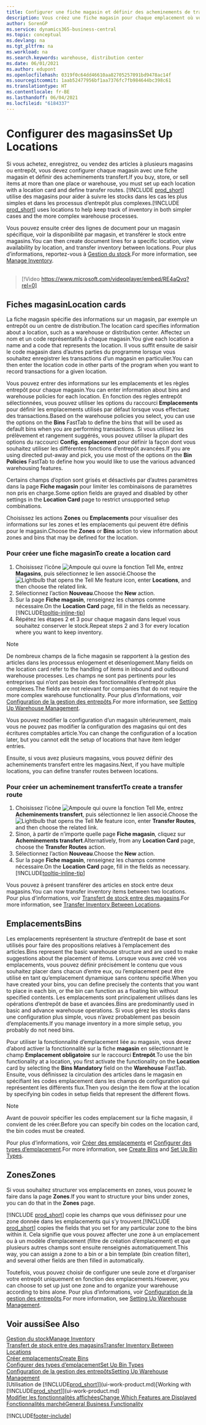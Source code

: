 ```yaml
---
title: Configurer une fiche magasin et définir des acheminements de transfert
description: Vous créez une fiche magasin pour chaque emplacement où vous stockez des articles d’inventaire, par exemple, un entrepôt ou un centre de distribution, et configurez des acheminements pour le transfert d’articles entre magasins.
author: SorenGP
ms.service: dynamics365-business-central
ms.topic: conceptual
ms.devlang: na
ms.tgt_pltfrm: na
ms.workload: na
ms.search.keywords: warehouse, distribution center
ms.date: 06/01/2021
ms.author: edupont
ms.openlocfilehash: 0319f0c64dd46610aa82705257091bd9478ac14f
ms.sourcegitcommit: 1aab52477956bf1aa7376fc7fb984644bc398c61
ms.translationtype: HT
ms.contentlocale: fr-BE
ms.lasthandoff: 06/04/2021
ms.locfileid: "6184337"
---
```

# <a name="set-up-locations"></a><span data-ttu-id="f5289-103">Configurer des magasins</span><span class="sxs-lookup"><span data-stu-id="f5289-103">Set Up Locations</span></span>

<span data-ttu-id="f5289-104">Si vous achetez, enregistrez, ou vendez des articles à plusieurs magasins ou entrepôt, vous devez configurer chaque magasin avec une fiche magasin et définir des acheminements transfert.</span><span class="sxs-lookup"><span data-stu-id="f5289-104">If you buy, store, or sell items at more than one place or warehouse, you must set up each location with a location card and define transfer routes.</span></span> <span data-ttu-id="f5289-105">[!INCLUDE [prod_short](includes/prod_short.md)] utilise des magasins pour aider à suivre les stocks dans les cas les plus simples et dans les processus d’entrepôt plus complexes.</span><span class="sxs-lookup"><span data-stu-id="f5289-105">[!INCLUDE [prod_short](includes/prod_short.md)] uses locations to help keep track of inventory in both simpler cases and the more complex warehouse processes.</span></span>

<span data-ttu-id="f5289-106">Vous pouvez ensuite créer des lignes de document pour un magasin spécifique, voir la disponibilité par magasin, et transférer le stock entre magasins.</span><span class="sxs-lookup"><span data-stu-id="f5289-106">You can then create document lines for a specific location, view availability by location, and transfer inventory between locations.</span></span> <span data-ttu-id="f5289-107">Pour plus d’informations, reportez-vous à [Gestion du stock](inventory-manage-inventory.md).</span><span class="sxs-lookup"><span data-stu-id="f5289-107">For more information, see [Manage Inventory](inventory-manage-inventory.md).</span></span>
<br><br>  
  
> [!Video https://www.microsoft.com/videoplayer/embed/RE4aQvq?rel=0]

## <a name="location-cards"></a><span data-ttu-id="f5289-108">Fiches magasin</span><span class="sxs-lookup"><span data-stu-id="f5289-108">Location cards</span></span>

<span data-ttu-id="f5289-109">La fiche magasin spécifie des informations sur un magasin, par exemple un entrepôt ou un centre de distribution.</span><span class="sxs-lookup"><span data-stu-id="f5289-109">The location card specifies information about a location, such as a warehouse or distribution center.</span></span> <span data-ttu-id="f5289-110">Affectez un nom et un code représentatifs à chaque magasin.</span><span class="sxs-lookup"><span data-stu-id="f5289-110">You give each location a name and a code that represents the location.</span></span> <span data-ttu-id="f5289-111">Il vous suffit ensuite de saisir le code magasin dans d’autres parties du programme lorsque vous souhaitez enregistrer les transactions d’un magasin en particulier.</span><span class="sxs-lookup"><span data-stu-id="f5289-111">You can then enter the location code in other parts of the program when you want to record transactions for a given location.</span></span>  

<span data-ttu-id="f5289-112">Vous pouvez entrer des informations sur les emplacements et les règles entrepôt pour chaque magasin.</span><span class="sxs-lookup"><span data-stu-id="f5289-112">You can enter information about bins and warehouse policies for each location.</span></span> <span data-ttu-id="f5289-113">En fonction des règles entrepôt sélectionnées, vous pouvez utiliser les options du raccourci **Emplacements** pour définir les emplacements utilisés par défaut lorsque vous effectuez des transactions.</span><span class="sxs-lookup"><span data-stu-id="f5289-113">Based on the warehouse policies you select, you can use the options on the **Bins** FastTab to define the bins that will be used as default bins when you are performing transactions.</span></span> <span data-ttu-id="f5289-114">Si vous utilisez les prélèvement et rangement suggérés, vous pouvez utiliser la plupart des options du raccourci **Config. emplacement** pour définir la façon dont vous souhaitez utiliser les différentes fonctions d’entrepôt avancées.</span><span class="sxs-lookup"><span data-stu-id="f5289-114">If you are using directed put-away and pick, you use most of the options on the **Bin Policies** FastTab to define how you would like to use the various advanced warehousing features.</span></span>  

<span data-ttu-id="f5289-115">Certains champs d’option sont grisés et désactivés par d’autres paramètres dans la page **Fiche magasin** pour limiter les combinaisons de paramètres non pris en charge.</span><span class="sxs-lookup"><span data-stu-id="f5289-115">Some option fields are grayed and disabled by other settings in the **Location Card** page to restrict unsupported setup combinations.</span></span>  

<span data-ttu-id="f5289-116">Choisissez les actions **Zones** ou **Emplacements** pour visualiser des informations sur les zones et les emplacements qui peuvent être définis pour le magasin.</span><span class="sxs-lookup"><span data-stu-id="f5289-116">Choose the **Zones** or **Bins** action to view information about zones and bins that may be defined for the location.</span></span>

### <a name="to-create-a-location-card"></a><span data-ttu-id="f5289-117">Pour créer une fiche magasin</span><span class="sxs-lookup"><span data-stu-id="f5289-117">To create a location card</span></span>

1. <span data-ttu-id="f5289-118">Choisissez l’icône ![Ampoule qui ouvre la fonction Tell Me](media/ui-search/search_small.png "Dites-moi ce que vous voulez faire"), entrez **Magasins**, puis sélectionnez le lien associé.</span><span class="sxs-lookup"><span data-stu-id="f5289-118">Choose the ![Lightbulb that opens the Tell Me feature](media/ui-search/search_small.png "Tell me what you want to do") icon, enter **Locations**, and then choose the related link.</span></span>
2. <span data-ttu-id="f5289-119">Sélectionnez l’action **Nouveau**.</span><span class="sxs-lookup"><span data-stu-id="f5289-119">Choose the **New** action.</span></span>
3. <span data-ttu-id="f5289-120">Sur la page **Fiche magasin**, renseignez les champs comme nécessaire.</span><span class="sxs-lookup"><span data-stu-id="f5289-120">On the **Location Card** page, fill in the fields as necessary.</span></span> [!INCLUDE[tooltip-inline-tip](includes/tooltip-inline-tip_md.md)]
4. <span data-ttu-id="f5289-121">Répétez les étapes 2 et 3 pour chaque magasin dans lequel vous souhaitez conserver le stock.</span><span class="sxs-lookup"><span data-stu-id="f5289-121">Repeat steps 2 and 3 for every location where you want to keep inventory.</span></span>

> [!NOTE]  
> <span data-ttu-id="f5289-122">De nombreux champs de la fiche magasin se rapportent à la gestion des articles dans les processus enlogement et désenlogement.</span><span class="sxs-lookup"><span data-stu-id="f5289-122">Many fields on the location card refer to the handling of items in inbound and outbound warehouse processes.</span></span> <span data-ttu-id="f5289-123">Les champs ne sont pas pertinents pour les entreprises qui n’ont pas besoin des fonctionnalités d’entrepôt plus complexes.</span><span class="sxs-lookup"><span data-stu-id="f5289-123">The fields are not relevant for companies that do not require the more complex warehouse functionality.</span></span> <span data-ttu-id="f5289-124">Pour plus d’informations, voir [Configuration de la gestion des entrepôts](warehouse-setup-warehouse.md).</span><span class="sxs-lookup"><span data-stu-id="f5289-124">For more information, see [Setting Up Warehouse Management](warehouse-setup-warehouse.md).</span></span>

<span data-ttu-id="f5289-125">Vous pouvez modifier la configuration d’un magasin ultérieurement, mais vous ne pouvez pas modifier la configuration des magasins qui ont des écritures comptables article.</span><span class="sxs-lookup"><span data-stu-id="f5289-125">You can change the configuration of a location later, but you cannot edit the setup of locations that have item ledger entries.</span></span>  

<span data-ttu-id="f5289-126">Ensuite, si vous avez plusieurs magasins, vous pouvez définir des acheminements transfert entre les magasins.</span><span class="sxs-lookup"><span data-stu-id="f5289-126">Next, if you have multiple locations, you can define transfer routes between locations.</span></span>  

### <a name="to-create-a-transfer-route"></a><span data-ttu-id="f5289-127">Pour créer un acheminement transfert</span><span class="sxs-lookup"><span data-stu-id="f5289-127">To create a transfer route</span></span>

1. <span data-ttu-id="f5289-128">Choisissez l’icône ![Ampoule qui ouvre la fonction Tell Me](media/ui-search/search_small.png "Dites-moi ce que vous voulez faire"), entrez **Acheminements transfert**, puis sélectionnez le lien associé.</span><span class="sxs-lookup"><span data-stu-id="f5289-128">Choose the ![Lightbulb that opens the Tell Me feature](media/ui-search/search_small.png "Tell me what you want to do") icon, enter **Transfer Routes**, and then choose the related link.</span></span>
2. <span data-ttu-id="f5289-129">Sinon, à partir de n’importe quelle page **Fiche magasin**, cliquez sur **Acheminements transfert**.</span><span class="sxs-lookup"><span data-stu-id="f5289-129">Alternatively, from any **Location Card** page, choose the **Transfer Routes** action.</span></span>
3. <span data-ttu-id="f5289-130">Sélectionnez l’action **Nouveau**.</span><span class="sxs-lookup"><span data-stu-id="f5289-130">Choose the **New** action.</span></span>
4. <span data-ttu-id="f5289-131">Sur la page **Fiche magasin**, renseignez les champs comme nécessaire.</span><span class="sxs-lookup"><span data-stu-id="f5289-131">On the **Location Card** page, fill in the fields as necessary.</span></span> [!INCLUDE[tooltip-inline-tip](includes/tooltip-inline-tip_md.md)]

<span data-ttu-id="f5289-132">Vous pouvez à présent transférer des articles en stock entre deux magasins.</span><span class="sxs-lookup"><span data-stu-id="f5289-132">You can now transfer inventory items between two locations.</span></span> <span data-ttu-id="f5289-133">Pour plus d’informations, voir [Transfert de stock entre des magasins](inventory-how-transfer-between-locations.md).</span><span class="sxs-lookup"><span data-stu-id="f5289-133">For more information, see [Transfer Inventory Between Locations](inventory-how-transfer-between-locations.md).</span></span>    

## <a name="bins"></a><span data-ttu-id="f5289-134">Emplacements</span><span class="sxs-lookup"><span data-stu-id="f5289-134">Bins</span></span>

<span data-ttu-id="f5289-135">Les emplacements représentent la structure d’entrepôt de base et sont utilisés pour faire des propositions relatives à l’emplacement des articles.</span><span class="sxs-lookup"><span data-stu-id="f5289-135">Bins represent the basic warehouse structure and are used to make suggestions about the placement of items.</span></span> <span data-ttu-id="f5289-136">Lorsque vous avez créé vos emplacements, vous pouvez définir précisément le contenu que vous souhaitez placer dans chacun d’entre eux, ou l’emplacement peut être utilisé en tant qu’emplacement dynamique sans contenu spécifié.</span><span class="sxs-lookup"><span data-stu-id="f5289-136">When you have created your bins, you can define precisely the contents that you want to place in each bin, or the bin can function as a floating bin without specified contents.</span></span> <span data-ttu-id="f5289-137">Les emplacements sont principalement utilisés dans les opérations d’entrepôt de base et avancées.</span><span class="sxs-lookup"><span data-stu-id="f5289-137">Bins are predominantly used in basic and advance warehouse operations.</span></span> <span data-ttu-id="f5289-138">Si vous gérez les stocks dans une configuration plus simple, vous n’avez probablement pas besoin d’emplacements.</span><span class="sxs-lookup"><span data-stu-id="f5289-138">If you manage inventory in a more simple setup, you probably do not need bins.</span></span>

<span data-ttu-id="f5289-139">Pour utiliser la fonctionnalité d’emplacement liée au magasin, vous devez d’abord activer la fonctionnalité sur la fiche **magasin** en sélectionnant le champ **Emplacement obligatoire** sur le raccourci **Entrepôt**.</span><span class="sxs-lookup"><span data-stu-id="f5289-139">To use the bin functionality at a location, you first activate the functionality on the **Location** card by selecting the **Bins Mandatory** field on the **Warehouse** FastTab.</span></span> <span data-ttu-id="f5289-140">Ensuite, vous définissez la circulation des articles dans le magasin en spécifiant les codes emplacement dans les champs de configuration qui représentent les différents flux.</span><span class="sxs-lookup"><span data-stu-id="f5289-140">Then you design the item flow at the location by specifying bin codes in setup fields that represent the different flows.</span></span>

> [!NOTE]
> <span data-ttu-id="f5289-141">Avant de pouvoir spécifier les codes emplacement sur la fiche magasin, il convient de les créer.</span><span class="sxs-lookup"><span data-stu-id="f5289-141">Before you can specify bin codes on the location card, the bin codes must be created.</span></span>

<span data-ttu-id="f5289-142">Pour plus d’informations, voir [Créer des emplacements](warehouse-how-to-create-individual-bins.md) et [Configurer des types d’emplacement](warehouse-how-to-set-up-bin-types.md).</span><span class="sxs-lookup"><span data-stu-id="f5289-142">For more information, see [Create Bins](warehouse-how-to-create-individual-bins.md) and [Set Up Bin Types](warehouse-how-to-set-up-bin-types.md).</span></span>  

## <a name="zones"></a><span data-ttu-id="f5289-143">Zones</span><span class="sxs-lookup"><span data-stu-id="f5289-143">Zones</span></span>

<span data-ttu-id="f5289-144">Si vous souhaitez structurer vos emplacements en zones, vous pouvez le faire dans la page **Zones**.</span><span class="sxs-lookup"><span data-stu-id="f5289-144">If you want to structure your bins under zones, you can do that in the **Zones** page.</span></span>

<span data-ttu-id="f5289-145">[!INCLUDE [prod_short](includes/prod_short.md)] copie les champs que vous définissez pour une zone donnée dans les emplacements qui s’y trouvent.</span><span class="sxs-lookup"><span data-stu-id="f5289-145">[!INCLUDE [prod_short](includes/prod_short.md)] copies the fields that you set for any particular zone to the bins within it.</span></span> <span data-ttu-id="f5289-146">Cela signifie que vous pouvez affecter une zone à un emplacement ou à un modèle d’emplacement (filtre de création d’emplacement) et que plusieurs autres champs sont ensuite renseignés automatiquement.</span><span class="sxs-lookup"><span data-stu-id="f5289-146">This way, you can assign a zone to a bin or a bin template (bin creation filter), and several other fields are then filled in automatically.</span></span>

<span data-ttu-id="f5289-147">Toutefois, vous pouvez choisir de configurer une seule zone et d’organiser votre entrepôt uniquement en fonction des emplacements.</span><span class="sxs-lookup"><span data-stu-id="f5289-147">However, you can choose to set up just one zone and to organize your warehouse according to bins alone.</span></span> <span data-ttu-id="f5289-148">Pour plus d’informations, voir [Configuration de la gestion des entrepôts](warehouse-setup-warehouse.md).</span><span class="sxs-lookup"><span data-stu-id="f5289-148">For more information, see [Setting Up Warehouse Management](warehouse-setup-warehouse.md).</span></span>  

## <a name="see-also"></a><span data-ttu-id="f5289-149">Voir aussi</span><span class="sxs-lookup"><span data-stu-id="f5289-149">See Also</span></span>

[<span data-ttu-id="f5289-150">Gestion du stock</span><span class="sxs-lookup"><span data-stu-id="f5289-150">Manage Inventory</span></span>](inventory-manage-inventory.md)  
[<span data-ttu-id="f5289-151">Transfert de stock entre des magasins</span><span class="sxs-lookup"><span data-stu-id="f5289-151">Transfer Inventory Between Locations</span></span>](inventory-how-transfer-between-locations.md)  
[<span data-ttu-id="f5289-152">Créer emplacements</span><span class="sxs-lookup"><span data-stu-id="f5289-152">Create Bins</span></span>](warehouse-how-to-create-individual-bins.md)  
[<span data-ttu-id="f5289-153">Configurer des types d’emplacement</span><span class="sxs-lookup"><span data-stu-id="f5289-153">Set Up Bin Types</span></span>](warehouse-how-to-set-up-bin-types.md)  
[<span data-ttu-id="f5289-154">Configuration de la gestion des entrepôts</span><span class="sxs-lookup"><span data-stu-id="f5289-154">Setting Up Warehouse Management</span></span>](warehouse-setup-warehouse.md)  
<span data-ttu-id="f5289-155">[Utilisation de [!INCLUDE[prod_short](includes/prod_short.md)]](ui-work-product.md)</span><span class="sxs-lookup"><span data-stu-id="f5289-155">[Working with [!INCLUDE[prod_short](includes/prod_short.md)]](ui-work-product.md)</span></span>  
[<span data-ttu-id="f5289-156">Modifier les fonctionnalités affichées</span><span class="sxs-lookup"><span data-stu-id="f5289-156">Change Which Features are Displayed</span></span>](ui-experiences.md)  
[<span data-ttu-id="f5289-157">Fonctionnalités marché</span><span class="sxs-lookup"><span data-stu-id="f5289-157">General Business Functionality</span></span>](ui-across-business-areas.md)


[!INCLUDE[footer-include](includes/footer-banner.md)]